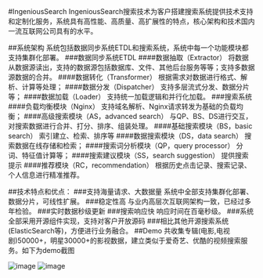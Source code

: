 #IngeniousSearch
IngeniousSearch搜索技术为客户搭建搜索系统提供技术支持和定制化服务，系统具有高性能、高质量、高扩展性的特点，核心架构和技术国内一流互联网公司具有的水平。

##系统架构
系统包括数据同步系统ETDL和搜索系统，系统中每一个功能模块都支持集群化部署。
###数据同步系统ETDL
####数据抽取（Extractor）
    将数据从数据源读出，支持的数据源包括数据库、文件、其他后台服务等等；支持多数据源数据的合并。
####数据转化（Transformer）
    根据需求对数据进行格式、解析、计算等处理；
####数据分发（Dispatcher）
    支持多层流式分发、数据分片等；
####数据加载（Loader）
    支持统一加载逻辑和并行化加载。
###搜索系统
####负载均衡模块（Nginx）
    支持域名解析、Nginx请求转发为基础的负载均衡；
####高级搜索模块（AS，advanced search）
    与QP、BS、DS进行交互，对搜索数据进行合并、打分、排序、组装处理。
####基础搜索模块（BS，basic search）
    索引建立、检索、排序等
####数据搜索模块（DS，data search）
    搜索数据在线存储和检索；
####搜索词分析模块（QP，query processor）
    分词、特征值计算等；
####搜索建议模块（SS，search suggestion）
    提供搜索提示
####推荐模块（RC，recommendation）
    根据历史点击记录、搜索记录、个人信息进行精准推荐。

##技术特点和优点：
###支持海量请求、大数据量
    系统中全部支持集群化部署、数据分片，可线性扩展。
###稳定性高
    与业内高层次互联网架构一致，已经过多年检验。
###实时数据秒级更新
###搜索响应快
   响应时间在百毫秒级。
###系统全部采用开源组件实现，支持对客户开放源码
###相比其他开源搜索系统(ElasticSearch等)，方便进行业务融合。
##Demo
   共收集专辑(电影,电视剧)50000+，明星30000+的影视数据，建立类似于爱奇艺、优酷的视频搜索服务。如下为demo截图

![image]("https://github.com/mountaintaitiger/ingenioussearch/blob/master/images/1.png)
![image]("https://github.com/mountaintaitiger/ingenioussearch/blob/master/images/2.png)
